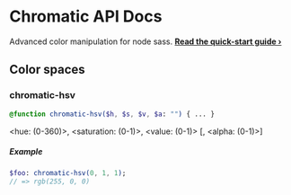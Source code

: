 # Chromatic API Docs
Advanced color manipulation for node sass. **[Read the quick-start guide &rsaquo;](README.md)**

## Color spaces

### chromatic-hsv
```Sass
@function chromatic-hsv($h, $s, $v, $a: "") { ... }
```

  <hue: (0-360)>, <saturation: (0-1)>, <value: (0-1)> [, <alpha: (0-1)>]

##### Example
```Sass
$foo: chromatic-hsv(0, 1, 1);
// => rgb(255, 0, 0)
```
